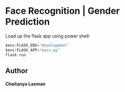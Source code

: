 # Face Recognition | Gender Prediction
Load up the flask app using power shell:
```python
$env:FLASK_ENV="development"
$env:FLASK_APP="main.py"
flask run
```
**Author**
------
#### Chaitanya Laxman
